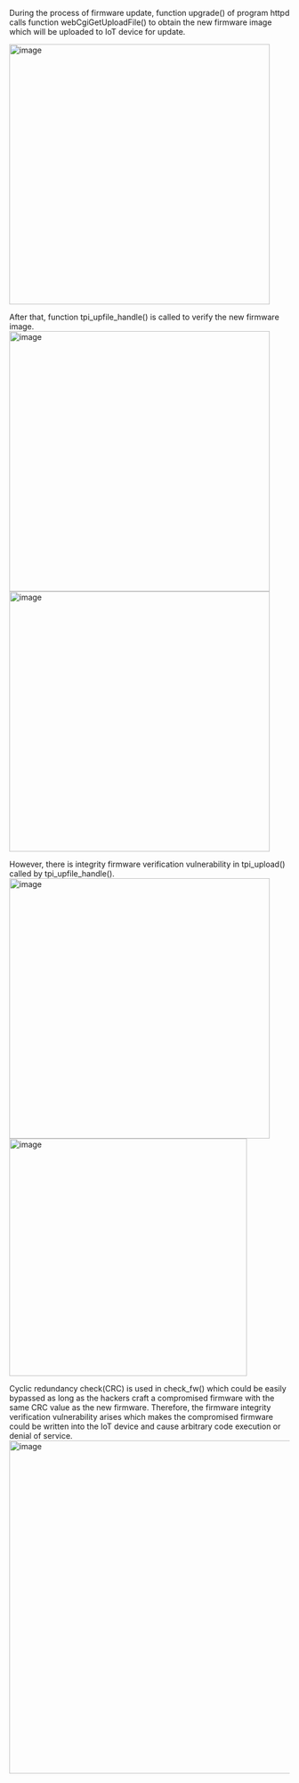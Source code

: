 
During the process of firmware update, function upgrade() of program httpd calls function webCgiGetUploadFile() to obtain the new firmware image which will be uploaded to IoT device for update. 

<img width="468" alt="image" src="https://github.com/user-attachments/assets/167c9cf6-4de9-42ca-a52f-f7716ed6e3ee" />


After that, function tpi_upfile_handle() is called to verify the new firmware image. 
<img width="468" alt="image" src="https://github.com/user-attachments/assets/81b5b2da-5f57-4065-8c4a-0e21ad83df74" />
<img width="468" alt="image" src="https://github.com/user-attachments/assets/6d5f4f1f-ad95-44f0-ab02-3959be04d252" />


 
However, there is integrity firmware verification vulnerability in tpi_upload() called by tpi_upfile_handle().
<img width="468" alt="image" src="https://github.com/user-attachments/assets/c16fa11b-39ad-4b6a-b1f4-74f37d883252" />
<img width="427" alt="image" src="https://github.com/user-attachments/assets/8c916012-eb9e-4ed3-8645-1bb431294153" />


Cyclic redundancy check(CRC) is used in check_fw() which could be easily bypassed as long as the hackers craft a compromised firmware with the same CRC value as the new firmware. Therefore, the firmware integrity verification vulnerability arises which makes the compromised firmware could be written into the IoT device and cause arbitrary code execution or denial of service.
<img width="599" alt="image" src="https://github.com/user-attachments/assets/0f19ca8e-3108-4848-90c4-a2e89d224ab7" />





